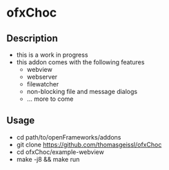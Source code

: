 # ofxChoc

## Description
* this is a work in progress
* this addon comes with the following features
    * webview
    * webserver
    * filewatcher
    * non-blocking file and message dialogs
    * ... more to come

## Usage

* cd path/to/openFrameworks/addons
* git clone https://github.com/thomasgeissl/ofxChoc
* cd ofxChoc/example-webview
* make -j8 && make run
